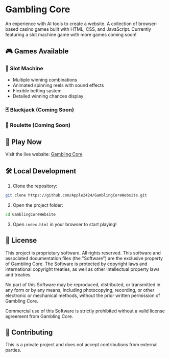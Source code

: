 # Gambling Core

An experience with AI tools to create a website. A collection of browser-based casino games built with HTML, CSS, and JavaScript. Currently featuring a slot machine game with more games coming soon!

## 🎮 Games Available

### 🎰 Slot Machine
- Multiple winning combinations
- Animated spinning reels with sound effects
- Flexible betting system
- Detailed winning chances display

### 🃏 Blackjack (Coming Soon)
### 🎲 Roulette (Coming Soon)

## 🚀 Play Now

Visit the live website: [Gambling Core](https://Apple2424.github.io/GamblingCoreWebsite/)

## 🛠️ Local Development

1. Clone the repository:
```bash
git clone https://github.com/Apple2424/GamblingCoreWebsite.git
```

2. Open the project folder:
```bash
cd GamblingCoreWebsite
```

3. Open `index.html` in your browser to start playing!

## 📝 License

This project is proprietary software. All rights reserved. This software and associated documentation files (the "Software") are the exclusive property of Gambling Core. The Software is protected by copyright laws and international copyright treaties, as well as other intellectual property laws and treaties.

No part of this Software may be reproduced, distributed, or transmitted in any form or by any means, including photocopying, recording, or other electronic or mechanical methods, without the prior written permission of Gambling Core.

Commercial use of this Software is strictly prohibited without a valid license agreement from Gambling Core.

## 🤝 Contributing

This is a private project and does not accept contributions from external parties. 